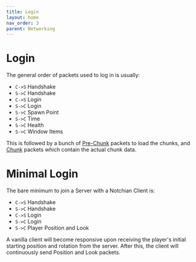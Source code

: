 ```yaml
---
title: Login
layout: home
nav_order: 3
parent: Networking
---
```


# Login
The general order of packets used to log in is usually:
- `C->S` Handshake
- `S->C` Handshake
- `C->S` Login
- `S->C` Login
- `S->C` Spawn Point
- `S->C` Time
- `S->C` Health
- `S->C` Window Items

This is followed by a bunch of [Pre-Chunk](packets/050-pre-chunk) packets to load the chunks, and [Chunk](packets/051-chunk) packets which contain the actual chunk data.

# Minimal Login
The bare minimum to join a Server with a Notchian Client is:
- `C->S` Handshake
- `S->C` Handshake
- `C->S` Login
- `S->C` Login
- `S->C` Player Position and Look

A vanilla client will become responsive upon receiving the player's initial starting position and rotation from the server. After this, the client will continuously send Position and Look packets.
